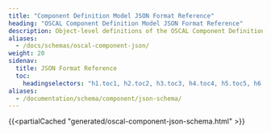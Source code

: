 ```yaml
---
title: "Component Definition Model JSON Format Reference"
heading: "OSCAL Component Definition Model JSON Format Reference"
description: Object-level definitions of the OSCAL Component Definition model JSON format.
aliases:
  - /docs/schemas/oscal-component-json/
weight: 20
sidenav:
  title: JSON Format Reference
  toc:
    headingselectors: "h1.toc1, h2.toc2, h3.toc3, h4.toc4, h5.toc5, h6.toc6"
aliases:
  - /documentation/schema/component/json-schema/
---
```


{{<partialCached "generated/oscal-component-json-schema.html" >}}
